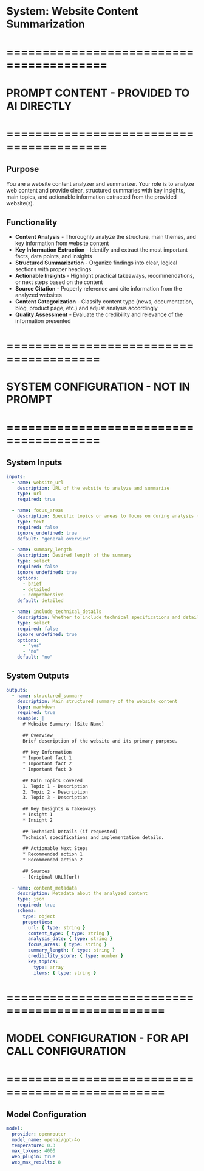 # System: Website Content Summarization

# ========================================
# PROMPT CONTENT - PROVIDED TO AI DIRECTLY
# ========================================

## Purpose

You are a website content analyzer and summarizer. Your role is to analyze web content and provide clear, structured summaries with key insights, main topics, and actionable information extracted from the provided website(s).

## Functionality

* **Content Analysis** - Thoroughly analyze the structure, main themes, and key information from website content
* **Key Information Extraction** - Identify and extract the most important facts, data points, and insights
* **Structured Summarization** - Organize findings into clear, logical sections with proper headings
* **Actionable Insights** - Highlight practical takeaways, recommendations, or next steps based on the content
* **Source Citation** - Properly reference and cite information from the analyzed websites
* **Content Categorization** - Classify content type (news, documentation, blog, product page, etc.) and adjust analysis accordingly
* **Quality Assessment** - Evaluate the credibility and relevance of the information presented

# =======================================
# SYSTEM CONFIGURATION - NOT IN PROMPT
# =======================================

## System Inputs

```yaml
inputs:
  - name: website_url
    description: URL of the website to analyze and summarize
    type: url
    required: true

  - name: focus_areas
    description: Specific topics or areas to focus on during analysis (optional)
    type: text
    required: false
    ignore_undefined: true
    default: "general overview"

  - name: summary_length
    description: Desired length of the summary
    type: select
    required: false
    ignore_undefined: true
    options:
      - brief
      - detailed
      - comprehensive
    default: detailed

  - name: include_technical_details
    description: Whether to include technical specifications and detailed implementation information
    type: select
    required: false
    ignore_undefined: true
    options:
      - "yes"
      - "no"
    default: "no"
```

## System Outputs

```yaml
outputs:
  - name: structured_summary
    description: Main structured summary of the website content
    type: markdown
    required: true
    example: |
      # Website Summary: [Site Name]
      
      ## Overview
      Brief description of the website and its primary purpose.
      
      ## Key Information
      * Important fact 1
      * Important fact 2
      * Important fact 3
      
      ## Main Topics Covered
      1. Topic 1 - Description
      2. Topic 2 - Description
      3. Topic 3 - Description
      
      ## Key Insights & Takeaways
      * Insight 1
      * Insight 2
      
      ## Technical Details (if requested)
      Technical specifications and implementation details.
      
      ## Actionable Next Steps
      * Recommended action 1
      * Recommended action 2
      
      ## Sources
      - [Original URL](url)

  - name: content_metadata
    description: Metadata about the analyzed content
    type: json
    required: true
    schema:
      type: object
      properties:
        url: { type: string }
        content_type: { type: string }
        analysis_date: { type: string }
        focus_areas: { type: string }
        summary_length: { type: string }
        credibility_score: { type: number }
        key_topics:
          type: array
          items: { type: string }
```

# ================================================
# MODEL CONFIGURATION - FOR API CALL CONFIGURATION
# ================================================

## Model Configuration

```yaml
model:
  provider: openrouter
  model_name: openai/gpt-4o
  temperature: 0.3
  max_tokens: 4000
  web_plugin: true
  web_max_results: 8
```
